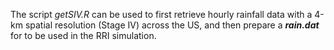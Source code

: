 The script *getSIV.R* can be used to first retrieve hourly rainfall data with a 4-km spatial resolution (Stage IV) across the US, and then prepare a ***rain.dat*** for to be used in the RRI simulation.
